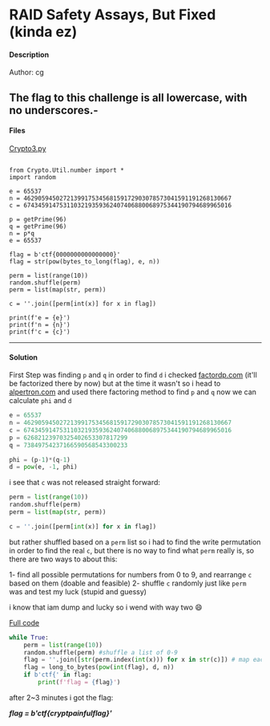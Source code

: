 # RAID Safety Assays, But Fixed (kinda ez)

#### Description

Author: cg

The flag to this challenge is all lowercase, with no underscores.-
---
#### Files

[Crypto3.py](./crypto3.py)

```

from Crypto.Util.number import *
import random

e = 65537
n = 4629059450272139917534568159172903078573041591191268130667
c = 6743459147531103219359362407406880068975344190794689965016

p = getPrime(96)
q = getPrime(96)
n = p*q
e = 65537

flag = b'ctf{0000000000000000}'
flag = str(pow(bytes_to_long(flag), e, n))

perm = list(range(10))
random.shuffle(perm)
perm = list(map(str, perm))

c = ''.join([perm[int(x)] for x in flag])

print(f'e = {e}')
print(f'n = {n}')
print(f'c = {c}')
```
---
#### Solution

First Step was finding `p` and `q` in order to find `d` i checked [factordp.com](http://factordb.com/index.php?query=4629059450272139917534568159172903078573041591191268130667) (it'll be factorized there by now) but at the time it wasn't so i head to [alpertron.com](https://www.alpertron.com.ar/ECM.HTM) and used there factoring method to find `p` and `q` now we can calculate `phi` and `d`

```python
e = 65537
n = 4629059450272139917534568159172903078573041591191268130667
c = 6743459147531103219359362407406880068975344190794689965016
p = 62682123970325402653307817299
q = 73849754237166590568543300233

phi = (p-1)*(q-1)
d = pow(e, -1, phi)
```

i see that `c` was not released straight forward:

```python
perm = list(range(10))
random.shuffle(perm)
perm = list(map(str, perm))

c = ''.join([perm[int(x)] for x in flag])
```

but rather shuffled based on a `perm` list so i had to find the write permutation in order to find the real `c`, but there is no way to find what `perm` really is, so there are two ways to about  this:

1- find all possible permutations for numbers from 0 to 9, and rearrange `c` based on them (doable and feasible)
2- shuffle `c` randomly just like `perm` was and test my luck (stupid and guessy)

i know that iam dump and lucky so i wend with way two 😄

[Full code](solve.py)

```python
while True:
    perm = list(range(10))
    random.shuffle(perm) #shuffle a list of 0-9
    flag = ''.join([str(perm.index(int(x))) for x in str(c)]) # map each index in flag to perm
    flag = long_to_bytes(pow(int(flag), d, n))
    if b'ctf{' in flag:
        print(f'flag = {flag}')
```

after 2~3 minutes i got the flag:

***flag = b'ctf{cryptpainfulflag}'***
